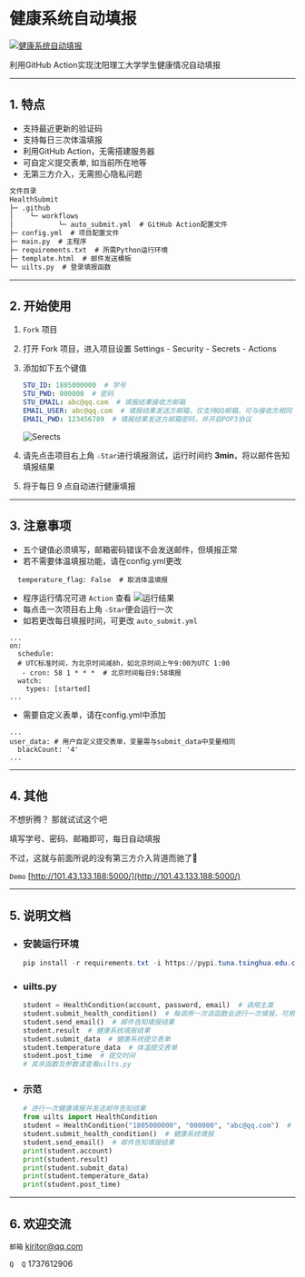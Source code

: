 # 健康系统自动填报

[![健康系统自动填报](https://github.com/jkoor/HealthSubmit/actions/workflows/auto_submit.yml/badge.svg?branch=main)](https://github.com/jkoor/HealthSubmit/actions/workflows/auto_submit.yml)

利用GitHub Action实现沈阳理工大学学生健康情况自动填报

---

## 1. 特点

- 支持最近更新的验证码
- 支持每日三次体温填报
- 利用GitHub Action，无需搭建服务器
- 可自定义提交表单, 如当前所在地等
- 无第三方介入，无需担心隐私问题
  
```txt
文件目录
HealthSubmit
├─ .github
│    └─ workflows
│           └─ auto_submit.yml  # GitHub Action配置文件
├─ config.yml  # 项目配置文件
├─ main.py  # 主程序
├─ requirements.txt  # 所需Python运行环境
├─ template.html  # 邮件发送模板
└─ uilts.py  # 登录填报函数
```

---

## 2. 开始使用

1. `Fork` 项目
2. 打开 Fork 项目，进入项目设置 Settings - Security - Secrets - Actions
3. 添加如下五个键值

   ```yaml
   STU_ID: 1805000000  # 学号
   STU_PWD: 000000  # 密码
   STU_EMAIL: abc@qq.com  # 填报结果接收方邮箱
   EMAIL_USER: abc@qq.com  # 填报结果发送方邮箱，仅支持QQ邮箱，可与接收方相同
   EMAIL_PWD: 123456789  # 填报结果发送方邮箱密码，并开启POP3协议
   ```

   ![Serects](https://s3.bmp.ovh/imgs/2022/01/b772dd26b98ee7b7.png)

4. 请先点击项目右上角 `☆Star`进行填报测试，运行时间约 **3min**，将以邮件告知填报结果
5. 将于每日 9 点自动进行健康填报

---

## 3. 注意事项

- 五个键值必须填写，邮箱密码错误不会发送邮件，但填报正常
- 若不需要体温填报功能，请在config.yml更改

```ymal
  temperature_flag: False  # 取消体温填报
```

- 程序运行情况可进 `Action` 查看
  ![运行结果](https://s3.bmp.ovh/imgs/2022/01/16d8c7bdebf6ffdc.png)
- 每点击一次项目右上角 `☆Star`便会运行一次
- 如若更改每日填报时间，可更改 `auto_submit.yml`

```ymal
...
on:
  schedule:
  # UTC标准时间，为北京时间减8h，如北京时间上午9:00为UTC 1:00
   - cron: 58 1 * * *  # 北京时间每日9:58填报
  watch:
    types: [started]
...
```

- 需要自定义表单，请在config.yml中添加

```ymal
...
user_data: # 用户自定义提交表单，变量需与submit_data中变量相同
  blackCount: '4'
...
```

---

## 4. 其他

不想折腾？ 那就试试这个吧

填写学号、密码、邮箱即可，每日自动填报

不过，这就与前面所说的没有第三方介入背道而驰了🤭

`Demo` [http://101.43.133.188:5000/](http://101.43.133.188:5000/)

---

## 5. 说明文档

- ### 安装运行环境
  
  ```powershell
  pip install -r requirements.txt -i https://pypi.tuna.tsinghua.edu.cn/simple/
  ```

- ### uilts.py
  
  ```python
  student = HealthCondition(account, password, email)  # 调用主类
  student.submit_health_condition()  # 每调用一次该函数会进行一次填报，可用该函数完成批量填报
  student.send_email()  # 邮件告知填报结果
  student.result  # 健康系统填报结果
  student.submit_data  # 健康系统提交表单
  student.temperature_data  # 体温提交表单
  student.post_time  # 提交时间
  # 其余函数及参数请查看uilts.py
  ```

- ### 示范
  
  ```python
  # 进行一次健康填报并发送邮件告知结果
  from uilts import HealthCondition
  student = HealthCondition("1805000000", "000000", "abc@qq.com")  # 创建类
  student.submit_health_condition()  # 健康系统填报
  student.send_email()  # 邮件告知填报结果
  print(student.account)
  print(student.result)
  print(student.submit_data)
  print(student.temperature_data)
  print(student.post_time)
  ```

---

## 6. 欢迎交流

`邮箱` kiritor@qq.com

`Q  Q` 1737612906

